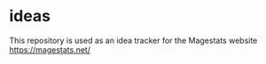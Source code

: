 # ideas
This repository is used as an idea tracker for the Magestats website https://magestats.net/
